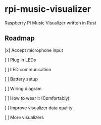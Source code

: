 # rpi-music-visualizer
Raspberry Pi Music Visualizer written in Rust 

## Roadmap

[x] Accept microphone input

[ ] Plug in LEDs

[ ] LED communication

[ ] Battery setup

[ ] Wiring diagram

[ ] How to wear it (Comfortably)

[ ] Improve visualizer data quality

[ ] More visualizers
